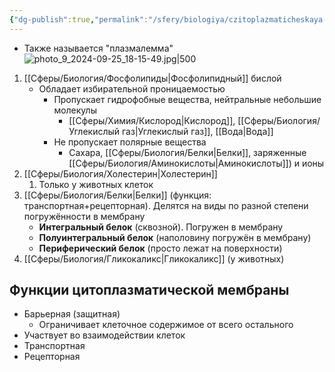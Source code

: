 ```yaml
---
{"dg-publish":true,"permalink":"/sfery/biologiya/czitoplazmaticheskaya-membrana/","tags":["Общаябиология"]}
---
```


- Также называется "плазмалемма"
![photo_9_2024-09-25_18-15-49.jpg|500](/img/user/%D0%90%D1%80%D1%85%D0%B8%D0%B2/%D0%9A%D1%8D%D1%88/photo_9_2024-09-25_18-15-49.jpg)
1. [[Сферы/Биология/Фосфолипиды\|Фосфолипидный]] бислой
	- Обладает избирательной проницаемостью
		- Пропускает гидрофобные вещества, нейтральные небольшие молекулы
			- [[Сферы/Химия/Кислород\|Кислород]], [[Сферы/Биология/Углекислый газ\|Углекислый газ]], [[Вода\|Вода]]
		- Не пропускает полярные вещества
			- Cахара, [[Сферы/Биология/Белки\|Белки]], заряженные [[Сферы/Биология/Аминокислоты\|Аминокислоты]]) и ионы
2. [[Сферы/Биология/Холестерин\|Холестерин]]
	1. Только у животных клеток
3. [[Сферы/Биология/Белки\|Белки]] (функция: транспортная+рецепторная). Делятся на виды по разной степени погружённости в мембрану
	- **Интегральный белок** (сквозной). Погружен в мембрану
	- **Полуинтегральный белок** (наполовину погружён в мембрану)
	- **Периферический белок** (просто лежат на поверхности)
4. [[Сферы/Биология/Гликокаликс\|Гликокаликс]] (у животных) 
## Функции цитоплазматической мембраны
- Барьерная (защитная)
	- Ограничивает клеточное содержимое от всего остального
- Участвует во взаимодействии клеток
- Транспортная
- Рецепторная